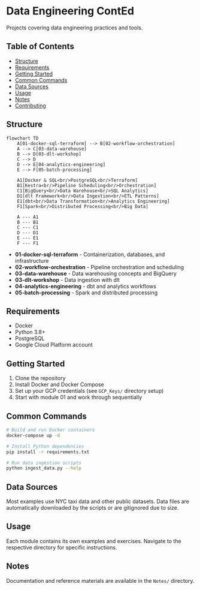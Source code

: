 # Data Engineering ContEd

Projects covering data engineering practices and tools.

## Table of Contents

- [Structure](#structure)
- [Requirements](#requirements)
- [Getting Started](#getting-started)
- [Common Commands](#common-commands)
- [Data Sources](#data-sources)
- [Usage](#usage)
- [Notes](#notes)
- [Contributing](#contributing)

## Structure

```mermaid
flowchart TD
    A[01-docker-sql-terraform] --> B[02-workflow-orchestration]
    A --> C[03-data-warehouse]
    B --> D[03-dlt-workshop]
    C --> D
    D --> E[04-analytics-engineering]
    E --> F[05-batch-processing]
    
    A1[Docker & SQL<br/>PostgreSQL<br/>Terraform]
    B1[Kestra<br/>Pipeline Scheduling<br/>Orchestration]
    C1[BigQuery<br/>Data Warehouse<br/>SQL Analytics]
    D1[dlt Framework<br/>Data Ingestion<br/>ETL Patterns]
    E1[dbt<br/>Data Transformation<br/>Analytics Engineering]
    F1[Spark<br/>Distributed Processing<br/>Big Data]
    
    A --- A1
    B --- B1
    C --- C1
    D --- D1
    E --- E1
    F --- F1
```

- **01-docker-sql-terraform** - Containerization, databases, and infrastructure
- **02-workflow-orchestration** - Pipeline orchestration and scheduling
- **03-data-warehouse** - Data warehousing concepts and BigQuery
- **03-dlt-workshop** - Data ingestion with dlt
- **04-analytics-engineering** - dbt and analytics workflows
- **05-batch-processing** - Spark and distributed processing

## Requirements

- Docker
- Python 3.8+
- PostgreSQL
- Google Cloud Platform account

## Getting Started

1. Clone the repository
2. Install Docker and Docker Compose
3. Set up your GCP credentials (see `GCP_Keys/` directory setup)
4. Start with module 01 and work through sequentially

## Common Commands

```bash
# Build and run Docker containers
docker-compose up -d

# Install Python dependencies
pip install -r requirements.txt

# Run data ingestion scripts
python ingest_data.py --help
```

## Data Sources

Most examples use NYC taxi data and other public datasets. Data files are automatically downloaded by the scripts or are gitignored due to size.

## Usage

Each module contains its own examples and exercises. Navigate to the respective directory for specific instructions.

## Notes

Documentation and reference materials are available in the `Notes/` directory.
